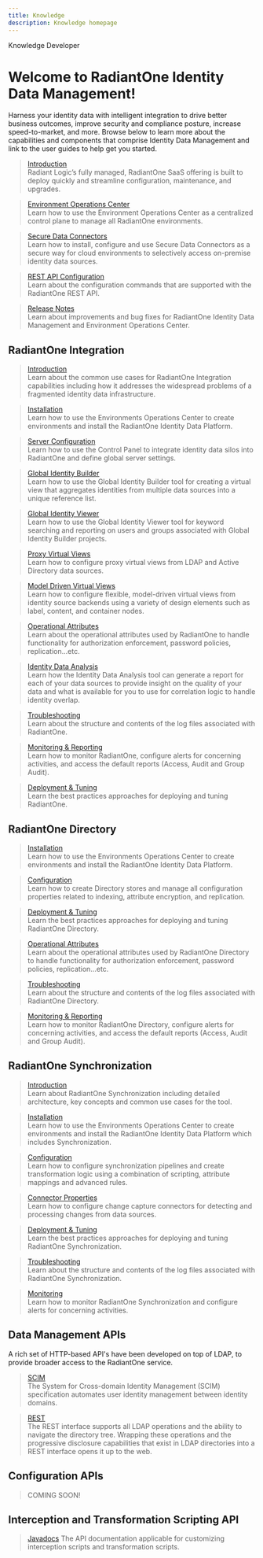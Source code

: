 ```yaml
---
title: Knowledge
description: Knowledge homepage
---
```


<tabs>
  <tablist>
    <tab>Knowledge</tab>
    <tab>Developer</tab>
  </tablist>

<tabpanels>
  <tabpanel>

# Welcome to RadiantOne Identity Data Management!

Harness your identity data with intelligent integration to drive better business outcomes, improve security and compliance posture, increase speed-to-market, and more. Browse below to learn more about the capabilities and components that comprise Identity Data Management and link to the user guides to help get you started.

<section>
  
  > [Introduction](environment-operations-center-guide/overview)  
  > Radiant Logic’s fully managed, RadiantOne SaaS offering is built to deploy quickly and streamline configuration, maintenance, and upgrades.
  
  > [Environment Operations Center](environment-operations-center-guide/environments/environment-overview/environments)  
  > Learn how to use the Environment Operations Center as a centralized control plane to manage all RadiantOne environments.

  > [Secure Data Connectors](environment-operations-center-guide/secure-data-connectors/data-connectors-overview)  
  > Learn how to install, configure and use Secure Data Connectors as a secure way for cloud environments to selectively access on-premise identity data sources.

  > [REST API Configuration](command-line-configuration-guide/introduction)  
  > Learn about the configuration commands that are supported with the RadiantOne REST API.

  > [Release Notes](release-notes/iddm-8-0-0)  
  > Learn about improvements and bug fixes for RadiantOne Identity Data Management and Environment Operations Center.

</section>

## RadiantOne Integration

<section>
  
  > [Introduction](architect-guide/preface)  
  > Learn about the common use cases for RadiantOne Integration capabilities including how it addresses the widespread problems of a fragmented identity data infrastructure. 
  
  > [Installation](environment-operations-center-guide/environments/environment-overview/create-an-environment)  
  > Learn how to use the Environments Operations Center to create environments and install the RadiantOne Identity Data Platform.
  
  > [Server Configuration](sys-admin-guide-rebuild/01-introduction)  
  > Learn how to use the Control Panel to integrate identity data silos into RadiantOne and define global server settings.
  
  > [Global Identity Builder](global-identity-builder-guide/introduction)  
  > Learn how to use the Global Identity Builder tool for creating a virtual view that aggregates identities from multiple data sources into a unique reference list. 
  
  > [Global Identity Viewer](global-identity-viewer-guide/01-introduction)  
  > Learn how to use the Global Identity Viewer tool for keyword searching and reporting on users and groups associated with Global Identity Builder projects.
  
  > [Proxy Virtual Views](namespace-configuration-guide/01-introduction)  
  > Learn how to configure proxy virtual views from LDAP and Active Directory data sources.
  
  > [Model Driven Virtual Views](context-builder-guide/introduction)  
  > Learn how to configure flexible, model-driven virtual views from identity source backends using a variety of design elements such as label, content, and container nodes.
  
  > [Operational Attributes](operational-attributes-guide/01-overview)  
  > Learn about the operational attributes used by RadiantOne to handle functionality for authorization enforcement, password policies, replication...etc.
  
  > [Identity Data Analysis](data-analysis-guide/01-introduction)  
  > Learn how the Identity Data Analysis tool can generate a report for each of your data sources to provide insight on the quality of your data and what is available for you to use for correlation logic to handle identity overlap. 
  
  > [Troubleshooting](logging-and-troubleshooting-guide/01-overview)  
  > Learn about the structure and contents of the log files associated with RadiantOne.
  
  > [Monitoring & Reporting](monitoring-and-reporting-guide/01-monitoring)  
  > Learn how to monitor RadiantOne, configure alerts for concerning activities, and access the default reports (Access, Audit and Group Audit).  
  
  > [Deployment & Tuning](deployment-and-tuning-guide/00-preface)  
  > Learn the best practices approaches for deploying and tuning RadiantOne.
  
</section>


## RadiantOne Directory

<section>
   
  > [Installation](environment-operations-center-guide/environments/environment-overview/create-an-environment)  
  > Learn how to use the Environments Operations Center to create environments and install the RadiantOne Identity Data Platform.
  
  > [Configuration](namespace-configuration-guide/05-radiantone-universal-directory)  
  > Learn how to create Directory stores and manage all configuration properties related to indexing, attribute encryption, and replication.
  
  > [Deployment & Tuning](deployment-and-tuning-guide/00-preface)  
  > Learn the best practices approaches for deploying and tuning RadiantOne Directory.
  
  > [Operational Attributes](operational-attributes-guide/01-overview)  
  > Learn about the operational attributes used by RadiantOne Directory to handle functionality for authorization enforcement, password policies, replication...etc.
  
  > [Troubleshooting](logging-and-troubleshooting-guide/01-overview)  
  > Learn about the structure and contents of the log files associated with RadiantOne Directory.
  
  > [Monitoring & Reporting](monitoring-and-reporting-guide/01-monitoring)  
  > Learn how to monitor RadiantOne Directory, configure alerts for concerning activities, and access the default reports (Access, Audit and Group Audit). 
  
</section>

## RadiantOne Synchronization

<section>
   
  > [Introduction](global-sync-guide/introduction)  
  > Learn about RadiantOne Synchronization including detailed architecture, key concepts and common use cases for the tool.
  
  > [Installation](environment-operations-center-guide/environments/environment-overview/create-an-environment)  
  > Learn how to use the Environments Operations Center to create environments and install the RadiantOne Identity Data Platform which includes Synchronization. 
  
  > [Configuration](global-sync-guide/introduction)  
  > Learn how to configure synchronization pipelines and create transformation logic using a combination of scripting, attribute mappings and advanced rules. 
  
  > [Connector Properties](connector-properties-guide/overview)  
  > Learn how to configure change capture connectors for detecting and processing changes from data sources. 
  
  > [Deployment & Tuning](global-sync-guide/deployment)  
  > Learn the best practices approaches for deploying and tuning RadiantOne Synchronization.
  
  > [Troubleshooting](logging-and-troubleshooting-guide/05-global-synchronization)  
  > Learn about the structure and contents of the log files associated with RadiantOne Synchronization.
  
  > [Monitoring](monitoring-and-reporting-guide/01-monitoring)  
  > Learn how to monitor RadiantOne Synchronization and configure alerts for concerning activities.
  
</section>
</section>
</tabpanel>

<tabpanel>

## Data Management APIs

A rich set of HTTP-based API's have been developed on top of LDAP, to provide broader access to the RadiantOne service. 

<section>
  
  > [SCIM](web-services-api-guide/scim)  
  > The System for Cross-domain Identity Management (SCIM) specification automates user identity management between identity domains. 
  
  > [REST](web-services-api-guide/rest)  
  > The REST interface supports all LDAP operations and the ability to navigate the directory tree. Wrapping these operations and the progressive disclosure capabilities that exist in LDAP directories into a REST interface opens it up to the web.
   
</section>

## Configuration APIs

<section>
  
  > COMING SOON!
  
</section>


## Interception and Transformation Scripting API

<section>
  
  > [Javadocs](javadoc/allclasses-frame)
  > The API documentation applicable for customizing interception scripts and transformation scripts.
  
</section>

</tabpanel>

</tabpanels>
</tabs>
